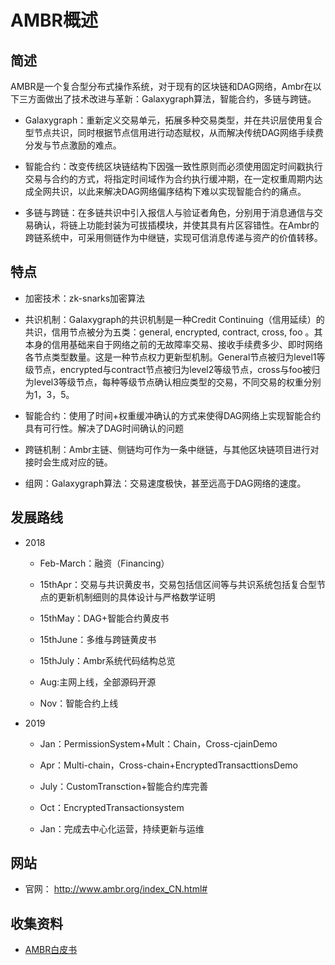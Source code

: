 # AMBR概述

## 简述

AMBR是一个复合型分布式操作系统，对于现有的区块链和DAG网络，Ambr在以下三方面做出了技术改进与革新：Galaxygraph算法，智能合约，多链与跨链。

- Galaxygraph：重新定义交易单元，拓展多种交易类型，并在共识层使用复合型节点共识，同时根据节点信用进行动态赋权，从而解决传统DAG网络手续费分发与节点激励的难点。

- 智能合约：改变传统区块链结构下因强一致性原则而必须使用固定时间戳执行交易与合约的方式，将指定时间域作为合约执行缓冲期，在一定权重周期内达成全网共识，以此来解决DAG网络偏序结构下难以实现智能合约的痛点。

- 多链与跨链：在多链共识中引入报信人与验证者角色，分别用于消息通信与交易确认，将链上功能封装为可拔插模块，并使其具有片区容错性。在Ambr的跨链系统中，可采用侧链作为中继链，实现可信消息传递与资产的价值转移。

## 特点

- 加密技术：zk-snarks加密算法
- 共识机制：Galaxygraph的共识机制是一种Credit Continuing（信用延续）的共识，信用节点被分为五类：general, encrypted, contract, cross, foo 。其本身的信用基础来自于网络之前的无故障率交易、接收手续费多少、即时网络各节点类型数量。这是一种节点权力更新型机制。General节点被归为level1等级节点，encrypted与contract节点被归为level2等级节点，cross与foo被归为level3等级节点，每种等级节点确认相应类型的交易，不同交易的权重分别为1，3，5。

- 智能合约：使用了时间+权重缓冲确认的方式来使得DAG网络上实现智能合约具有可行性。解决了DAG时间确认的问题

- 跨链机制：Ambr主链、侧链均可作为一条中继链，与其他区块链项目进行对接时会生成对应的链。

- 组网：Galaxygraph算法：交易速度极快，甚至远高于DAG网络的速度。

## 发展路线

- 2018

    - Feb-March：融资（Financing）

    - 15thApr：交易与共识黄皮书，交易包括信区间等与共识系统包括复合型节点的更新机制细则的具体设计与严格数学证明

    - 15thMay：DAG+智能合约黄皮书

    - 15thJune：多维与跨链黄皮书

    - 15thJuly：Ambr系统代码结构总览

    - Aug:主网上线，全部源码开源

    - Nov：智能合约上线

- 2019

    - Jan：PermissionSystem+Mult：Chain，Cross-cjainDemo

    - Apr：Multi-chain，Cross-chain+EncryptedTransacttionsDemo

    - July：CustomTransction+智能合约库完善

    - Oct：EncryptedTransactionsystem

    - Jan：完成去中心化运营，持续更新与运维

## 网站

- 官网： <http://www.ambr.org/index_CN.html#>

## 收集资料

- [AMBR白皮书](AMBR白皮书.md)
